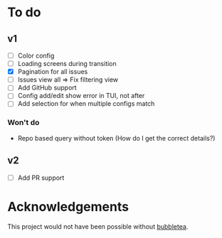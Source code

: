 # To do
## v1
- [ ] Color config
- [ ] Loading screens during transition
- [x] Pagination for all issues
- [ ] Issues view all => Fix filtering view
- [ ] Add GitHub support
- [ ] Config add/edit show error in TUI, not after
- [ ] Add selection for when multiple configs match

### Won't do
- Repo based query without token (How do I get the correct details?)

## v2
- [ ] Add PR support

# Acknowledgements
This project would not have been possible without [bubbletea](https://github.com/charmbracelet/bubbletea/).
